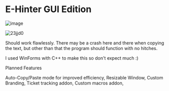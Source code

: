 # E-Hinter GUI Edition

![image](https://user-images.githubusercontent.com/67988191/197929571-aca56291-db7e-4334-bc54-2eb0e04b753b.png)

![23jjd0](https://user-images.githubusercontent.com/67988191/197929577-758922c3-c8e5-41db-a329-24487dc1ad9f.png)


Should work flawlessly. There may be a crash here and there when copying the text, but other than that the program should function with no hitches.

I used WinForms with C++ to make this so don't expect much :)

Planned Features

Auto-Copy/Paste mode for improved efficiency,
Resizable Window,
Custom Branding,
Ticket tracking addon,
Custom macros addon,
